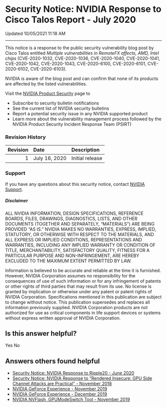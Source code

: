 

Security Notice: NVIDIA Response to Cisco Talos Report - July 2020
==================================================================




 Updated 10/05/2021 11:18 AM







---




This notice is a response to the public security vulnerability blog post by Cisco Talos entitled *Multiple vulnerabilities in RemoteFX affects, AMD, Intel chips* (CVE-2020-1032, CVE-2020-1036, CVE-2020-1040, CVE-2020-1041, CVE-2020-1042, CVE-2020-1043, CVE-2020-6100, CVE-2020-6101, CVE-2020-6102, CVE-2020-6103).


NVIDIA is aware of the blog post and can confirm that none of its products are affected by the listed vulnerabilities.


Visit the [NVIDIA Product Security](https://www.nvidia.com/security) page to


* Subscribe to security bulletin notifications
* See the current list of NVIDIA security bulletins
* Report a potential security issue in any NVIDIA supported product
* Learn more about the vulnerability management process followed by the NVIDIA Product Security Incident Response Team (PSIRT)


### Revision History


| Revision | Date | Description |
|-----------:|:--------------|:----------------|
| 1 | July 16, 2020 | Initial release |
### Support


If you have any questions about this security notice, contact [NVIDIA Support](https://www.nvidia.com/object/support.html).


##### Disclaimer


ALL NVIDIA INFORMATION, DESIGN SPECIFICATIONS, REFERENCE BOARDS, FILES, DRAWINGS, DIAGNOSTICS, LISTS, AND OTHER DOCUMENTS (TOGETHER AND SEPARATELY, “MATERIALS”) ARE BEING PROVIDED “AS IS.” NVIDIA MAKES NO WARRANTIES, EXPRESS, IMPLIED, STATUTORY, OR OTHERWISE WITH RESPECT TO THE MATERIALS, AND ALL EXPRESS OR IMPLIED CONDITIONS, REPRESENTATIONS AND WARRANTIES, INCLUDING ANY IMPLIED WARRANTY OR CONDITION OF TITLE, MERCHANTABILITY, SATISFACTORY QUALITY, FITNESS FOR A PARTICULAR PURPOSE AND NON-INFRINGEMENT, ARE HEREBY EXCLUDED TO THE MAXIMUM EXTENT PERMITTED BY LAW.


Information is believed to be accurate and reliable at the time it is furnished. However, NVIDIA Corporation assumes no responsibility for the consequences of use of such information or for any infringement of patents or other rights of third parties that may result from its use. No license is granted by implication or otherwise under any patent or patent rights of NVIDIA Corporation. Specifications mentioned in this publication are subject to change without notice. This publication supersedes and replaces all information previously supplied. NVIDIA Corporation products are not authorized for use as critical components in life support devices or systems without express written approval of NVIDIA Corporation.










Is this answer helpful?
-----------------------



Yes
No







Answers others found helpful
----------------------------


* [Security Notice: NVIDIA Response to Ripple20 - June 2020](/app/answers/detail/a_id/5033/related/1)
* [Security Notice: NVIDIA Response to “Rendered Insecure: GPU Side Channel Attacks are Practical” - November 2018](/app/answers/detail/a_id/4738/related/1)
* [ NVIDIA GeForce Experience - November 2019](/app/answers/detail/a_id/4860/related/1)
* [ NVIDIA GeForce Experience - December 2019](/app/answers/detail/a_id/4954/related/1)
* [ NVIDIA NVFlash, GPUModeSwitch Tool - November 2019](/app/answers/detail/a_id/4928/related/1)








